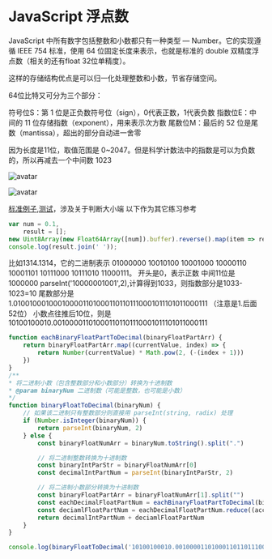 # JavaScript 浮点数

JavaScript 中所有数字包括整数和小数都只有一种类型 — Number。它的实现遵循 IEEE 754 标准，使用 64 位固定长度来表示，也就是标准的 double 双精度浮点数（相关的还有float 32位单精度）。

这样的存储结构优点是可以归一化处理整数和小数，节省存储空间。

64位比特又可分为三个部分：

符号位S：第 1 位是正负数符号位（sign），0代表正数，1代表负数
指数位E：中间的 11 位存储指数（exponent），用来表示次方数
尾数位M：最后的 52 位是尾数（mantissa），超出的部分自动进一舍零


因为长度是11位，取值范围是 0~2047。但是科学计数法中的指数是可以为负数的，所以再减去一个中间数 1023

![avatar](https://user-images.githubusercontent.com/948896/31601625-1f199ad0-b220-11e7-9d46-bb48a470bedf.png)


![avatar](https://user-images.githubusercontent.com/948896/31601584-f65ed43e-b21f-11e7-8755-c99b48e5134c.png)


[标准例子](float.js),[测试](float.test.js)，涉及关于判断大小端
以下作为其它练习参考

```js
var num = 0.1,
    result = [];
new Uint8Array(new Float64Array([num]).buffer).reverse().map(item => result.push(item.toString(2).padStart(8, '0')));
console.log(result.join(' '));
```

比如1314.1314，它的二进制表示
01000000 10010100 10001000 10000110 10001101 10111000 10111010 11000111。
开头是0，表示正数
中间11位是1000000 parseInt('10000001001',2),计算得到1033，则指数部分是1033-1023=10
尾数部分是1.0100100010001000011010001101101110001011101011000111 （注意是1.后面52位）
小数点往推后10位，则是10100100010.001000011010001101101110001011101011000111 

```js
function eachBinaryFloatPartToDecimal(binaryFloatPartArr) {
    return binaryFloatPartArr.map((currentValue, index) => {
        return Number(currentValue) * Math.pow(2, (-(index + 1)))
    })
}
/**
* 将二进制小数（包含整数部分和小数部分）转换为十进制数
* @param binaryNum 二进制数（可能是整数，也可能是小数）
*/
function binaryFloatToDecimal(binaryNum) {
    // 如果该二进制只有整数部分则直接用 parseInt(string, radix) 处理
    if (Number.isInteger(binaryNum)) {
        return parseInt(binaryNum, 2)
    } else {
        const binaryFloatNumArr = binaryNum.toString().split(".")

        // 将二进制整数转换为十进制数
        const binaryIntParStr = binaryFloatNumArr[0]
        const decimalIntPartNum = parseInt(binaryIntParStr, 2)

        // 将二进制小数部分转换为十进制数
        const binaryFloatPartArr = binaryFloatNumArr[1].split("")
        const eachDecimalFloatPartNum = eachBinaryFloatPartToDecimal(binaryFloatPartArr)
        const deciamlFloatPartNum = eachDecimalFloatPartNum.reduce((accumulator, currentValue) => { return accumulator + currentValue })
        return decimalIntPartNum + deciamlFloatPartNum
    }
}

console.log(binaryFloatToDecimal('10100100010.001000011010001101101110001011101011000111'))  

```

